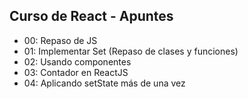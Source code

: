 ## Curso de React - Apuntes
- 00: Repaso de JS
- 01: Implementar Set (Repaso de clases y funciones)
- 02: Usando componentes
- 03: Contador en ReactJS
- 04: Aplicando setState más de una vez